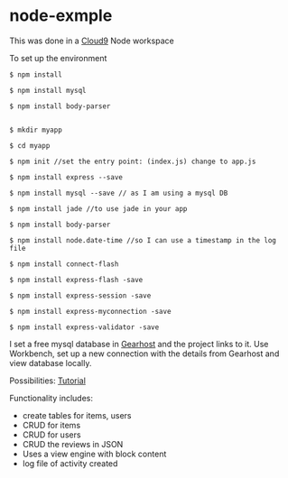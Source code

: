 # node-exmple

This was done in a [Cloud9](https://c9.io/login) Node workspace

To set up the environment
    
    $ npm install
    
    $ npm install mysql
    
    $ npm install body-parser
    

	$ mkdir myapp
	
	$ cd myapp
	
	$ npm init //set the entry point: (index.js) change to app.js

	$ npm install express --save
	
	$ npm install mysql --save // as I am using a mysql DB

	$ npm install jade //to use jade in your app

	$ npm install body-parser

	$ npm install node.date-time //so I can use a timestamp in the log file
	
	$ npm install connect-flash
	
	$ npm install express-flash -save
	
	$ npm install express-session -save
	
	$ npm install express-myconnection -save
	
	$ npm install express-validator -save


I set a free mysql database in [Gearhost](http://gearhost.com) and the project links to it.
Use Workbench, set up a new connection with the details from Gearhost and view database locally.

Possibilities: [Tutorial](http://blog.chapagain.com.np/node-js-express-mysql-simple-add-edit-delete-view-crud/)

Functionality includes:
- create tables for items, users
- CRUD for items
- CRUD for users
- CRUD the reviews in JSON
- Uses a view engine with block content
- log file of activity created

